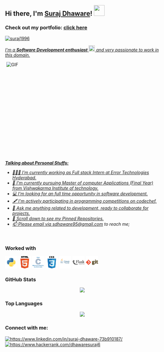
## Hi there, I'm [Suraj Dhaware](https://sdhaware95.wixsite.com/suraj)! <img src="https://raw.githubusercontent.com/TheDudeThatCode/TheDudeThatCode/master/Assets/Hi.gif" width=35 height=35> 

<h3>Check out my portfolio: <a href="https://sdhaware95.wixsite.com/suraj"</a> click here</h3>

<p align="left"> <img src="https://komarev.com/ghpvc/?username=suraj1996&label=Profile%20views&color=0e75b6&style=flat" alt="suraj1996" /> </p>
<p>
  <em>
    I'm a <b>Software Development enthusiast</b> <img src="https://raw.githubusercontent.com/TheDudeThatCode/TheDudeThatCode/master/Assets/Medal.gif" width=20 height=20> and very passionate to work in this domain.
  </em>
 </p>

<img align="right" alt="GIF" src="https://github.com/abhisheknaiidu/abhisheknaiidu/blob/master/code.gif?raw=true" width="500" height="320" />

<em>
  
**Talking about Personal Stuffs:**

- 👨🏽‍💻 I’m currently working as Full stack Intern at Error Technologies Hyderabad.
- 💼 I'm currently pursuing Master of computer Applications (Final Year) from Vishwakarma Institute of technology.
- 💻 I'm looking for an full time opportunity in software development.
- 🖋️ I'm actively participating in programming competitions on codechef.
- 💬 Ask me anything related to development, ready to collaborate for projects.
- 📌 Scroll down to see my Pinned Repositories.
- 📫 Please email via sdhaware95@gmail.com to reach me;
<br/> 
</em>

### Worked with 

<code><img height="40" src="https://raw.githubusercontent.com/github/explore/80688e429a7d4ef2fca1e82350fe8e3517d3494d/topics/python/python.png" title="python"></code>
<code><img height="40" src="https://raw.githubusercontent.com/github/explore/80688e429a7d4ef2fca1e82350fe8e3517d3494d/topics/html/html.png" title="html"></code>
<code><img height="40" src="https://raw.githubusercontent.com/github/explore/80688e429a7d4ef2fca1e82350fe8e3517d3494d/topics/c/c.png" title="C"></code>
<code><img height="40" src="https://raw.githubusercontent.com/github/explore/80688e429a7d4ef2fca1e82350fe8e3517d3494d/topics/css/css.png" title="css"></code>
<code><img height="40" src="https://raw.githubusercontent.com/github/explore/80688e429a7d4ef2fca1e82350fe8e3517d3494d/topics/java/java.png" title="java"></code>
<code><img height="40" src="https://raw.githubusercontent.com/github/explore/80688e429a7d4ef2fca1e82350fe8e3517d3494d/topics/flask/flask.png" title="flask"></code>
<code><img height="40" src="https://raw.githubusercontent.com/github/explore/80688e429a7d4ef2fca1e82350fe8e3517d3494d/topics/git/git.png" title="git"></code>


### GitHub Stats

<p align="center">
  <a href = "https://github.com/suraj8805">
<img src="https://github-readme-stats-aj8vj7k8x.vercel.app/api?username=suraj8805&show_icons=true&title_color=ffc857&icon_color=8ac926&text_color=daf7dc&bg_color=151515&count_private=true&include_all_commits=true">
  </a>
 </p>
 
### Top Languages

<p align="center">
<a href = "https://github.com/suraj8805">
  <img src="https://github-readme-stats-aj8vj7k8x.vercel.app/api/top-langs/?username=suraj8805&layout=compact&title_color=ffc857&icon_color=8ac926&text_color=daf7dc&bg_color=151515&card_width=400">
</a>
</p>







<h3 align="left">Connect with me:</h3>
<p align="left">
<a href="https://www.linkedin.com/in/suraj-dhaware-73b910187/" target="blank"><img align="center" src="https://raw.githubusercontent.com/rahuldkjain/github-profile-readme-generator/master/src/images/icons/Social/linked-in-alt.svg" alt="https://www.linkedin.com/in/suraj-dhaware-73b910187/" height="30" width="40" /></a>
<a href="https://www.hackerrank.com/dhawaresuraj6" target="blank"><img align="center" src="https://raw.githubusercontent.com/rahuldkjain/github-profile-readme-generator/master/src/images/icons/Social/hackerrank.svg" alt="https://www.hackerrank.com/dhawaresuraj6" height="30" width="40" /></a>
</p>
